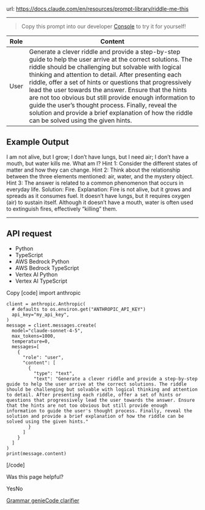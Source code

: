 url: https://docs.claude.com/en/resources/prompt-library/riddle-me-this

---

> Copy this prompt into our developer [Console](https://console.anthropic.com/dashboard) to try it for yourself\!

Role| Content
---|---
User| Generate a clever riddle and provide a step-by-step guide to help the user arrive at the correct solutions. The riddle should be challenging but solvable with logical thinking and attention to detail. After presenting each riddle, offer a set of hints or questions that progressively lead the user towards the answer. Ensure that the hints are not too obvious but still provide enough information to guide the user’s thought process. Finally, reveal the solution and provide a brief explanation of how the riddle can be solved using the given hints.

## Example Output

I am not alive, but I grow; I don’t have lungs, but I need air; I don’t have a mouth, but water kills me. What am I? Hint 1: Consider the different states of matter and how they can change.
Hint 2: Think about the relationship between the three elements mentioned: air, water, and the mystery object.
Hint 3: The answer is related to a common phenomenon that occurs in everyday life. Solution: Fire.
Explanation: Fire is not alive, but it grows and spreads as it consumes fuel. It doesn’t have lungs, but it requires oxygen \(air\) to sustain itself. Although it doesn’t have a mouth, water is often used to extinguish fires, effectively “killing” them.

* * *

## API request

  * Python
  * TypeScript
  * AWS Bedrock Python
  * AWS Bedrock TypeScript
  * Vertex AI Python
  * Vertex AI TypeScript

Copy
[code]
    import anthropic

    client = anthropic.Anthropic(
      # defaults to os.environ.get("ANTHROPIC_API_KEY")
      api_key="my_api_key",
    )
    message = client.messages.create(
      model="claude-sonnet-4-5",
      max_tokens=1000,
      temperature=0,
      messages=[
        {
          "role": "user",
          "content": [
            {
              "type": "text",
              "text": "Generate a clever riddle and provide a step-by-step guide to help the user arrive at the correct solutions. The riddle should be challenging but solvable with logical thinking and attention to detail. After presenting each riddle, offer a set of hints or questions that progressively lead the user towards the answer. Ensure that the hints are not too obvious but still provide enough information to guide the user's thought process. Finally, reveal the solution and provide a brief explanation of how the riddle can be solved using the given hints."
            }
          ]
        }
      ]
    )
    print(message.content)

[/code]

Was this page helpful?

YesNo

[Grammar genie](/en/resources/prompt-library/grammar-genie)[Code clarifier](/en/resources/prompt-library/code-clarifier)
